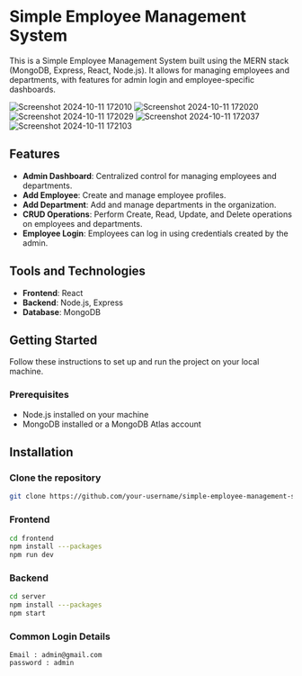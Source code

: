 # Simple Employee Management System

This is a Simple Employee Management System built using the MERN stack (MongoDB, Express, React, Node.js). It allows for managing employees and departments, with features for admin login and employee-specific dashboards.

![Screenshot 2024-10-11 172010](https://github.com/user-attachments/assets/6660c0cc-97c1-40f0-93f4-e9a9bf4320e2)
![Screenshot 2024-10-11 172020](https://github.com/user-attachments/assets/4ce045d0-4e79-4250-a898-f7b7c901bb2d)
![Screenshot 2024-10-11 172029](https://github.com/user-attachments/assets/1c7ee9ad-24e3-43d2-a93d-a06683b5c513)
![Screenshot 2024-10-11 172037](https://github.com/user-attachments/assets/c6940a8e-3a26-4577-81ba-7e9f9d331b43)
![Screenshot 2024-10-11 172103](https://github.com/user-attachments/assets/35d4dc6d-1df9-4fa7-a823-a6d93f37af56)

## Features
- **Admin Dashboard**: Centralized control for managing employees and departments.
- **Add Employee**: Create and manage employee profiles.
- **Add Department**: Add and manage departments in the organization.
- **CRUD Operations**: Perform Create, Read, Update, and Delete operations on employees and departments.
- **Employee Login**: Employees can log in using credentials created by the admin.

## Tools and Technologies
- **Frontend**: React
- **Backend**: Node.js, Express
- **Database**: MongoDB

## Getting Started
Follow these instructions to set up and run the project on your local machine.

### Prerequisites
- Node.js installed on your machine
- MongoDB installed or a MongoDB Atlas account

## Installation

### Clone the repository
```bash
git clone https://github.com/your-username/simple-employee-management-system.git
```
### Frontend 
```bash
cd frontend
npm install ---packages
npm run dev
```
### Backend 
```bash
cd server
npm install ---packages
npm start
```
### Common Login Details
```
Email : admin@gmail.com
password : admin 
```

